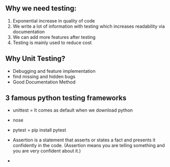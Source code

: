 ## Why we need testing:

1. Exponential increase in quality of code
2. We write a lot of information with testing which increases readability via documentation
3. We can add more features after testing
4. Testing is mainly used to reduce cost

## Why Unit Testing?

- Debugging and feature implementation
- find missing and hidden bugs
- Good Documentation Method

## 3 famous python testing frameworks

- unittest = It comes as default when we download python
- nose
- pytest = pip install pytest

- Assertion is a statement that asserts or states a fact and presents it confidently in the code. (Assertion means you are telling something and you are very confident about it.)

-
